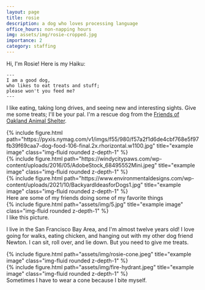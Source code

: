 ```yaml
---
layout: page
title: rosie
description: a dog who loves processing language
office_hours: non-napping hours
img: assets/img/rosie-cropped.jpg
importance: 2
category: staffing
---
```


<!--
<head>
  <meta http-equiv="refresh" content=".5; url='https://photos.app.goo.gl/fz3Bth5PLH48di8N6'" />
</head>
-->


Hi, I'm Rosie! Here is my Haiku:

    ---
    I am a good dog,
    who likes to eat treats and stuff;
    please won't you feed me?
    ---

I like eating, taking long drives, and seeing new and interesting sights. Give me some treats; I'll be your pal. I'm a rescue dog from the [Friends of Oakland Animal Shelter](https://friendsofoas.org/).

<div class="row">
    <div class="col-sm mt-3 mt-md-0">
        {% include figure.html path="https://pyxis.nymag.com/v1/imgs/f55/980/f57a2f1d6de4cbf768e5f97fb39f69caa7-dog-food-106-final.2x.rhorizontal.w1100.jpg" title="example image" class="img-fluid rounded z-depth-1" %}
    </div>
    <div class="col-sm mt-3 mt-md-0">
        {% include figure.html path="https://windycitypaws.com/wp-content/uploads/2016/05/AdobeStock_68495552Mini.jpeg" title="example image" class="img-fluid rounded z-depth-1" %}
    </div>
    <div class="col-sm mt-3 mt-md-0">
        {% include figure.html path="https://www.environmentaldesigns.com/wp-content/uploads/2021/10/BackyardIdeasforDogs1.jpg" title="example image" class="img-fluid rounded z-depth-1" %}
    </div>
</div>
<div class="caption">
Here are some of my friends doing some of my favorite things
</div>
<div class="row">
    <div class="col-sm mt-3 mt-md-0">
        {% include figure.html path="assets/img/5.jpg" title="example image" class="img-fluid rounded z-depth-1" %}
    </div>
</div>
<div class="caption">
    I like this picture.
</div>

I live in the San Francisco Bay Area, and I'm almost twelve years old! I love going for walks, eating chicken, and hanging out with my other dog friend Newton. I can sit, roll over, and lie down. But you need to give me treats.

<div class="row justify-content-sm-center">
    <div class="col-sm-8 mt-3 mt-md-0">
        {% include figure.html path="assets/img/rosie-cone.jpeg" title="example image" class="img-fluid rounded z-depth-1" %}
    </div>
    <div class="col-sm-4 mt-3 mt-md-0">
        {% include figure.html path="assets/img/fire-hydrant.jpeg" title="example image" class="img-fluid rounded z-depth-1" %}
    </div>
</div>
<div class="caption">
    Sometimes I have to wear a cone because I bite myself. <!-- These photos are artistically styled 2/3 + 1/3; they make wearing the cone less shameful.-->
</div>

<!--
The code is simple.
Just wrap your images with `<div class="col-sm">` and place them inside `<div class="row">` (read more about the <a href="https://getbootstrap.com/docs/4.4/layout/grid/">Bootstrap Grid</a> system).
To make images responsive, add `img-fluid` class to each; for rounded corners and shadows use `rounded` and `z-depth-1` classes.
Here's the code for the last row of images above:

{% raw %}
```html
<div class="row justify-content-sm-center">
    <div class="col-sm-8 mt-3 mt-md-0">
        {% include figure.html path="assets/img/6.jpg" title="example image" class="img-fluid rounded z-depth-1" %}
    </div>
    <div class="col-sm-4 mt-3 mt-md-0">
        {% include figure.html path="assets/img/11.jpg" title="example image" class="img-fluid rounded z-depth-1" %}
    </div>
</div>
```
{% endraw %}
-->
